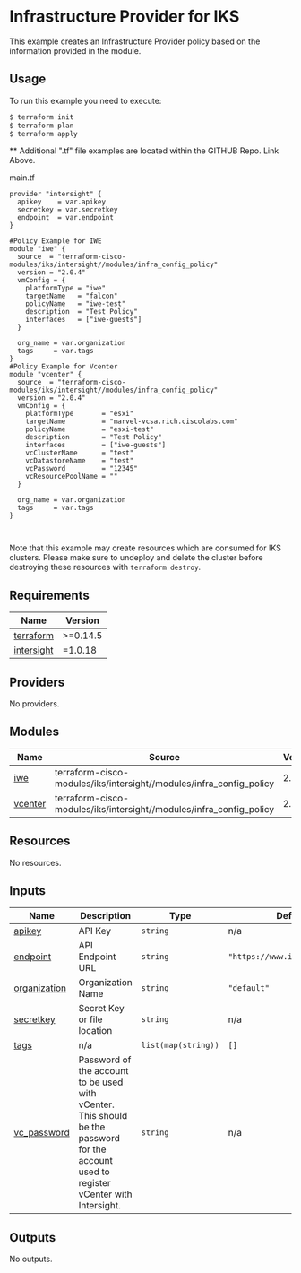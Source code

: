 # Infrastructure Provider for IKS

This example creates an Infrastructure Provider policy based on the information provided in the module.

## Usage

To run this example you need to execute:



```bash
$ terraform init
$ terraform plan
$ terraform apply
```
** Additional ".tf" file examples are located within the GITHUB Repo.  Link Above.

main.tf
```
provider "intersight" {
  apikey    = var.apikey
  secretkey = var.secretkey
  endpoint  = var.endpoint
}

#Policy Example for IWE
module "iwe" {
  source  = "terraform-cisco-modules/iks/intersight//modules/infra_config_policy"
  version = "2.0.4"
  vmConfig = {
    platformType = "iwe"
    targetName   = "falcon"
    policyName   = "iwe-test"
    description  = "Test Policy"
    interfaces   = ["iwe-guests"]
  }

  org_name = var.organization
  tags     = var.tags
}
#Policy Example for Vcenter
module "vcenter" {
  source  = "terraform-cisco-modules/iks/intersight//modules/infra_config_policy"
  version = "2.0.4"
  vmConfig = {
    platformType       = "esxi"
    targetName         = "marvel-vcsa.rich.ciscolabs.com"
    policyName         = "esxi-test"
    description        = "Test Policy"
    interfaces         = ["iwe-guests"]
    vcClusterName      = "test"
    vcDatastoreName    = "test"
    vcPassword         = "12345"
    vcResourcePoolName = ""
  }

  org_name = var.organization
  tags     = var.tags
}



```


Note that this example may create resources which are consumed for IKS clusters.  Please make sure to undeploy and delete the cluster before destroying these resources with `terraform destroy`.
<!-- BEGINNING OF PRE-COMMIT-TERRAFORM DOCS HOOK -->
## Requirements

| Name | Version |
|------|---------|
| <a name="requirement_terraform"></a> [terraform](#requirement\_terraform) | >=0.14.5 |
| <a name="requirement_intersight"></a> [intersight](#requirement\_intersight) | =1.0.18 |

## Providers

No providers.

## Modules

| Name | Source | Version |
|------|--------|---------|
| <a name="module_iwe"></a> [iwe](#module\_iwe) | terraform-cisco-modules/iks/intersight//modules/infra_config_policy | 2.0.4 |
| <a name="module_vcenter"></a> [vcenter](#module\_vcenter) | terraform-cisco-modules/iks/intersight//modules/infra_config_policy | 2.0.4 |

## Resources

No resources.

## Inputs

| Name | Description | Type | Default | Required |
|------|-------------|------|---------|:--------:|
| <a name="input_apikey"></a> [apikey](#input\_apikey) | API Key | `string` | n/a | yes |
| <a name="input_endpoint"></a> [endpoint](#input\_endpoint) | API Endpoint URL | `string` | `"https://www.intersight.com"` | no |
| <a name="input_organization"></a> [organization](#input\_organization) | Organization Name | `string` | `"default"` | no |
| <a name="input_secretkey"></a> [secretkey](#input\_secretkey) | Secret Key or file location | `string` | n/a | yes |
| <a name="input_tags"></a> [tags](#input\_tags) | n/a | `list(map(string))` | `[]` | no |
| <a name="input_vc_password"></a> [vc\_password](#input\_vc\_password) | Password of the account to be used with vCenter.  This should be the password for the account used to register vCenter with Intersight. | `string` | n/a | yes |

## Outputs

No outputs.
<!-- END OF PRE-COMMIT-TERRAFORM DOCS HOOK -->